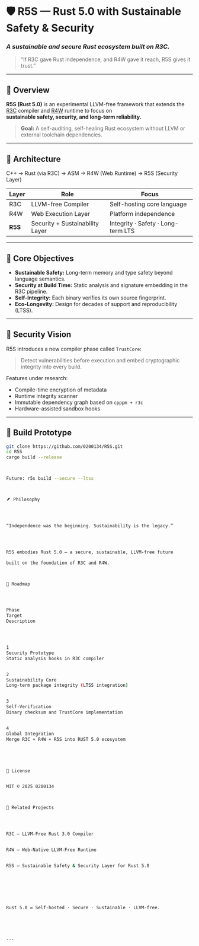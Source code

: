# 🛡️ R5S — Rust 5.0 with Sustainable Safety & Security  
### *A sustainable and secure Rust ecosystem built on R3C.*

> “If R3C gave Rust independence, and R4W gave it reach, R5S gives it trust.”

---

## 🧭 Overview
**R5S (Rust 5.0)** is an experimental LLVM-free framework that extends the [R3C](https://github.com/0200134/r3c) compiler and [R4W](https://github.com/0200134/R4W) runtime to focus on  
**sustainable safety, security, and long-term reliability.**

> **Goal:** A self-auditing, self-healing Rust ecosystem without LLVM or external toolchain dependencies.

---

## 🧱 Architecture



C++ → Rust (via R3C) → ASM → R4W (Web Runtime) → R5S (Security Layer)



| Layer | Role | Focus |
|--------|------|-------|
| R3C | LLVM-free Compiler | Self-hosting core language |
| R4W | Web Execution Layer | Platform independence |
| **R5S** | Security + Sustainability Layer | Integrity · Safety · Long-term LTS |

---

## 🧩 Core Objectives
- **Sustainable Safety:** Long-term memory and type safety beyond language semantics.  
- **Security at Build Time:** Static analysis and signature embedding in the R3C pipeline.  
- **Self-Integrity:** Each binary verifies its own source fingerprint.  
- **Eco-Longevity:** Design for decades of support and reproducibility (LTSS).  

---

## 🔐 Security Vision
R5S introduces a new compiler phase called `TrustCore`:  
> Detect vulnerabilities before execution and embed cryptographic integrity into every build.  

Features under research:
- Compile-time encryption of metadata  
- Runtime integrity scanner  
- Immutable dependency graph based on `cpppm + r3c`  
- Hardware-assisted sandbox hooks  

---

## 🔧 Build Prototype
```bash
git clone https://github.com/0200134/R5S.git
cd R5S
cargo build --release



Future: r5s build --secure --ltss



🪶 Philosophy




“Independence was the beginning. Sustainability is the legacy.”




R5S embodies Rust 5.0 — a secure, sustainable, LLVM-free future

built on the foundation of R3C and R4W.



🧭 Roadmap




Phase
Target
Description




1
Security Prototype
Static analysis hooks in R3C compiler


2
Sustainability Core
Long-term package integrity (LTSS integration)


3
Self-Verification
Binary checksum and TrustCore implementation


4
Global Integration
Merge R3C + R4W + R5S into RUST 5.0 ecosystem





📜 License


MIT © 2025 0200134



🧠 Related Projects




R3C — LLVM-Free Rust 3.0 Compiler


R4W — Web-Native LLVM-Free Runtime


R5S — Sustainable Safety & Security Layer for Rust 5.0







Rust 5.0 = Self-hosted · Secure · Sustainable · LLVM-free.





---

